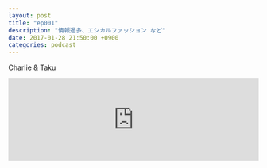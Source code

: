 ```yaml
---
layout: post
title: "ep001"
description: "情報過多、エシカルファッション など"
date: 2017-01-28 21:50:00 +0900
categories: podcast
---
```

Charlie & Taku

<iframe width="100%" height="166" scrolling="no" frameborder="no" src="https://w.soundcloud.com/player/?url=https%3A//api.soundcloud.com/tracks/304948113&amp;color=ff5500&amp;auto_play=false&amp;hide_related=false&amp;show_comments=true&amp;show_user=true&amp;show_reposts=false"></iframe>
